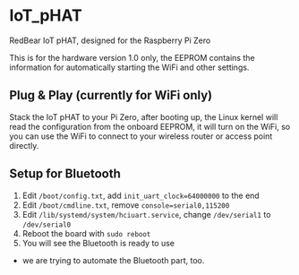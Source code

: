 # IoT_pHAT

RedBear IoT pHAT, designed for the Raspberry Pi Zero

This is for the hardware version 1.0 only, the EEPROM contains the information for automatically starting the WiFi and other settings.

## Plug & Play (currently for WiFi only)

Stack the IoT pHAT to your Pi Zero, after booting up, the Linux kernel will read the configuration from the onboard EEPROM, it will turn on the WiFi, so you can use the WiFi to connect to your wireless router or access point directly.


## Setup for Bluetooth

1. Edit `/boot/config.txt`, add `init_uart_clock=64000000` to the end
2. Edit `/boot/cmdline.txt`, remove `console=serial0,115200`
3. Edit `/lib/systemd/system/hciuart.service`, change `/dev/serial1` to `/dev/serial0`
4. Reboot the board with `sudo reboot`
5. You will see the Bluetooth is ready to use

  * we are trying to automate the Bluetooth part, too.
